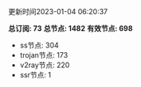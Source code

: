 更新时间2023-01-04 06:20:37

**总订阅: 73**
**总节点: 1482**
**有效节点: 698**
- ss节点: 304
- trojan节点: 173
- v2ray节点: 220
- ssr节点: 1
